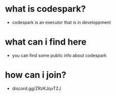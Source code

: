 # what is codespark?
- codespark is an executor that is in developpment
# what can i find here
- you can find some public info about codespark

# how can i join?
- discord.gg/ZRzKJqvTZJ

